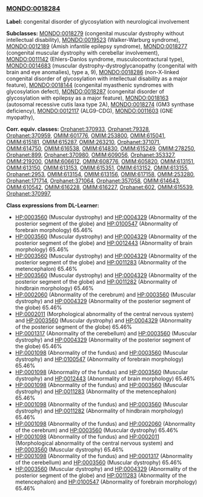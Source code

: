 
### [MONDO:0018284](http://purl.obolibrary.org/obo/MONDO_0018284)
**Label:** congenital disorder of glycosylation with neurological involvement

**Subclasses:** [MONDO:0018279](http://purl.obolibrary.org/obo/MONDO_0018279) (congenital muscular dystrophy without intellectual disability), [MONDO:0019523](http://purl.obolibrary.org/obo/MONDO_0019523) (Walker-Warburg syndrome), [MONDO:0012189](http://purl.obolibrary.org/obo/MONDO_0012189) (Amish infantile epilepsy syndrome), [MONDO:0018277](http://purl.obolibrary.org/obo/MONDO_0018277) (congenital muscular dystrophy with cerebellar involvement), [MONDO:0011142](http://purl.obolibrary.org/obo/MONDO_0011142) (Ehlers-Danlos syndrome, musculocontractural type), [MONDO:0014683](http://purl.obolibrary.org/obo/MONDO_0014683) (muscular dystrophy-dystroglycanopathy (congenital with brain and eye anomalies), type a, 9), [MONDO:0018286](http://purl.obolibrary.org/obo/MONDO_0018286) (non-X-linked congenital disorder of glycosylation with intellectual disability as a major feature), [MONDO:0018144](http://purl.obolibrary.org/obo/MONDO_0018144) (congenital myasthenic syndromes with glycosylation defect), [MONDO:0018287](http://purl.obolibrary.org/obo/MONDO_0018287) (congenital disorder of glycosylation with epilepsy as a major feature), [MONDO:0018163](http://purl.obolibrary.org/obo/MONDO_0018163) (autosomal recessive cutis laxa type 2A), [MONDO:0018274](http://purl.obolibrary.org/obo/MONDO_0018274) (GM3 synthase deficiency), [MONDO:0012117](http://purl.obolibrary.org/obo/MONDO_0012117) (ALG9-CDG), [MONDO:0011603](http://purl.obolibrary.org/obo/MONDO_0011603) (GNE myopathy), 

**Corr. equiv. classes:** [Orphanet:370933](http://www.orpha.net/ORDO/Orphanet_370933), [Orphanet:79328](http://www.orpha.net/ORDO/Orphanet_79328), [Orphanet:370959](http://www.orpha.net/ORDO/Orphanet_370959), [OMIM:601776](http://purl.obolibrary.org/obo/OMIM_601776), [OMIM:253800](http://purl.obolibrary.org/obo/OMIM_253800), [OMIM:615041](http://purl.obolibrary.org/obo/OMIM_615041), [OMIM:615181](http://purl.obolibrary.org/obo/OMIM_615181), [OMIM:615287](http://purl.obolibrary.org/obo/OMIM_615287), [OMIM:263210](http://purl.obolibrary.org/obo/OMIM_263210), [Orphanet:371071](http://www.orpha.net/ORDO/Orphanet_371071), [OMIM:614750](http://purl.obolibrary.org/obo/OMIM_614750), [OMIM:616538](http://purl.obolibrary.org/obo/OMIM_616538), [OMIM:614830](http://purl.obolibrary.org/obo/OMIM_614830), [OMIM:615249](http://purl.obolibrary.org/obo/OMIM_615249), [OMIM:278250](http://purl.obolibrary.org/obo/OMIM_278250), [Orphanet:899](http://www.orpha.net/ORDO/Orphanet_899), [Orphanet:370980](http://www.orpha.net/ORDO/Orphanet_370980), [OMIM:609056](http://purl.obolibrary.org/obo/OMIM_609056), [Orphanet:353327](http://www.orpha.net/ORDO/Orphanet_353327), [OMIM:219200](http://purl.obolibrary.org/obo/OMIM_219200), [OMIM:606612](http://purl.obolibrary.org/obo/OMIM_606612), [OMIM:608776](http://purl.obolibrary.org/obo/OMIM_608776), [OMIM:605820](http://purl.obolibrary.org/obo/OMIM_605820), [OMIM:613151](http://purl.obolibrary.org/obo/OMIM_613151), [OMIM:613150](http://purl.obolibrary.org/obo/OMIM_613150), [OMIM:613153](http://purl.obolibrary.org/obo/OMIM_613153), [OMIM:615351](http://purl.obolibrary.org/obo/OMIM_615351), [OMIM:613152](http://purl.obolibrary.org/obo/OMIM_613152), [OMIM:613155](http://purl.obolibrary.org/obo/OMIM_613155), [Orphanet:2953](http://www.orpha.net/ORDO/Orphanet_2953), [OMIM:613154](http://purl.obolibrary.org/obo/OMIM_613154), [OMIM:613156](http://purl.obolibrary.org/obo/OMIM_613156), [OMIM:617158](http://purl.obolibrary.org/obo/OMIM_617158), [OMIM:253280](http://purl.obolibrary.org/obo/OMIM_253280), [Orphanet:171714](http://www.orpha.net/ORDO/Orphanet_171714), [Orphanet:371064](http://www.orpha.net/ORDO/Orphanet_371064), [Orphanet:357058](http://www.orpha.net/ORDO/Orphanet_357058), [OMIM:614643](http://purl.obolibrary.org/obo/OMIM_614643), [OMIM:610542](http://purl.obolibrary.org/obo/OMIM_610542), [OMIM:616228](http://purl.obolibrary.org/obo/OMIM_616228), [OMIM:616227](http://purl.obolibrary.org/obo/OMIM_616227), [Orphanet:602](http://www.orpha.net/ORDO/Orphanet_602), [OMIM:615539](http://purl.obolibrary.org/obo/OMIM_615539), [Orphanet:370997](http://www.orpha.net/ORDO/Orphanet_370997), 

**Class expressions from DL-Learner:**

- [HP:0003560](http://purl.obolibrary.org/obo/HP_0003560) (Muscular dystrophy) and [HP:0004329](http://purl.obolibrary.org/obo/HP_0004329) (Abnormality of the posterior segment of the globe) and [HP:0100547](http://purl.obolibrary.org/obo/HP_0100547) (Abnormality of forebrain morphology) 65.46%
- [HP:0003560](http://purl.obolibrary.org/obo/HP_0003560) (Muscular dystrophy) and [HP:0004329](http://purl.obolibrary.org/obo/HP_0004329) (Abnormality of the posterior segment of the globe) and [HP:0012443](http://purl.obolibrary.org/obo/HP_0012443) (Abnormality of brain morphology) 65.46%
- [HP:0003560](http://purl.obolibrary.org/obo/HP_0003560) (Muscular dystrophy) and [HP:0004329](http://purl.obolibrary.org/obo/HP_0004329) (Abnormality of the posterior segment of the globe) and [HP:0011283](http://purl.obolibrary.org/obo/HP_0011283) (Abnormality of the metencephalon) 65.46%
- [HP:0003560](http://purl.obolibrary.org/obo/HP_0003560) (Muscular dystrophy) and [HP:0004329](http://purl.obolibrary.org/obo/HP_0004329) (Abnormality of the posterior segment of the globe) and [HP:0011282](http://purl.obolibrary.org/obo/HP_0011282) (Abnormality of hindbrain morphology) 65.46%
- [HP:0002060](http://purl.obolibrary.org/obo/HP_0002060) (Abnormality of the cerebrum) and [HP:0003560](http://purl.obolibrary.org/obo/HP_0003560) (Muscular dystrophy) and [HP:0004329](http://purl.obolibrary.org/obo/HP_0004329) (Abnormality of the posterior segment of the globe) 65.46%
- [HP:0002011](http://purl.obolibrary.org/obo/HP_0002011) (Morphological abnormality of the central nervous system) and [HP:0003560](http://purl.obolibrary.org/obo/HP_0003560) (Muscular dystrophy) and [HP:0004329](http://purl.obolibrary.org/obo/HP_0004329) (Abnormality of the posterior segment of the globe) 65.46%
- [HP:0001317](http://purl.obolibrary.org/obo/HP_0001317) (Abnormality of the cerebellum) and [HP:0003560](http://purl.obolibrary.org/obo/HP_0003560) (Muscular dystrophy) and [HP:0004329](http://purl.obolibrary.org/obo/HP_0004329) (Abnormality of the posterior segment of the globe) 65.46%
- [HP:0001098](http://purl.obolibrary.org/obo/HP_0001098) (Abnormality of the fundus) and [HP:0003560](http://purl.obolibrary.org/obo/HP_0003560) (Muscular dystrophy) and [HP:0100547](http://purl.obolibrary.org/obo/HP_0100547) (Abnormality of forebrain morphology) 65.46%
- [HP:0001098](http://purl.obolibrary.org/obo/HP_0001098) (Abnormality of the fundus) and [HP:0003560](http://purl.obolibrary.org/obo/HP_0003560) (Muscular dystrophy) and [HP:0012443](http://purl.obolibrary.org/obo/HP_0012443) (Abnormality of brain morphology) 65.46%
- [HP:0001098](http://purl.obolibrary.org/obo/HP_0001098) (Abnormality of the fundus) and [HP:0003560](http://purl.obolibrary.org/obo/HP_0003560) (Muscular dystrophy) and [HP:0011283](http://purl.obolibrary.org/obo/HP_0011283) (Abnormality of the metencephalon) 65.46%
- [HP:0001098](http://purl.obolibrary.org/obo/HP_0001098) (Abnormality of the fundus) and [HP:0003560](http://purl.obolibrary.org/obo/HP_0003560) (Muscular dystrophy) and [HP:0011282](http://purl.obolibrary.org/obo/HP_0011282) (Abnormality of hindbrain morphology) 65.46%
- [HP:0001098](http://purl.obolibrary.org/obo/HP_0001098) (Abnormality of the fundus) and [HP:0002060](http://purl.obolibrary.org/obo/HP_0002060) (Abnormality of the cerebrum) and [HP:0003560](http://purl.obolibrary.org/obo/HP_0003560) (Muscular dystrophy) 65.46%
- [HP:0001098](http://purl.obolibrary.org/obo/HP_0001098) (Abnormality of the fundus) and [HP:0002011](http://purl.obolibrary.org/obo/HP_0002011) (Morphological abnormality of the central nervous system) and [HP:0003560](http://purl.obolibrary.org/obo/HP_0003560) (Muscular dystrophy) 65.46%
- [HP:0001098](http://purl.obolibrary.org/obo/HP_0001098) (Abnormality of the fundus) and [HP:0001317](http://purl.obolibrary.org/obo/HP_0001317) (Abnormality of the cerebellum) and [HP:0003560](http://purl.obolibrary.org/obo/HP_0003560) (Muscular dystrophy) 65.46%
- [HP:0003560](http://purl.obolibrary.org/obo/HP_0003560) (Muscular dystrophy) and [HP:0004329](http://purl.obolibrary.org/obo/HP_0004329) (Abnormality of the posterior segment of the globe) and [HP:0011283](http://purl.obolibrary.org/obo/HP_0011283) (Abnormality of the metencephalon) and [HP:0100547](http://purl.obolibrary.org/obo/HP_0100547) (Abnormality of forebrain morphology) 65.46%


